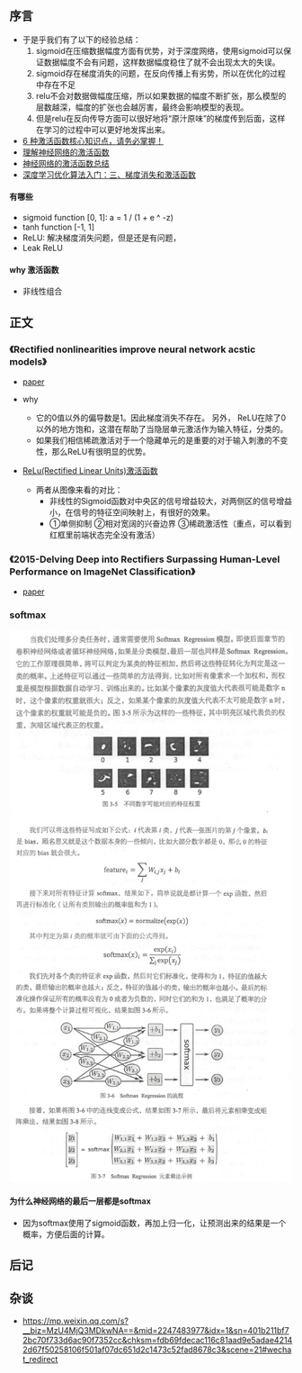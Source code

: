 ## 序言


* 于是乎我们有了以下的经验总结：
    1. sigmoid在压缩数据幅度方面有优势，对于深度网络，使用sigmoid可以保证数据幅度不会有问题，这样数据幅度稳住了就不会出现太大的失误。
    2. sigmoid存在梯度消失的问题，在反向传播上有劣势，所以在优化的过程中存在不足
    3. relu不会对数据做幅度压缩，所以如果数据的幅度不断扩张，那么模型的层数越深，幅度的扩张也会越厉害，最终会影响模型的表现。
    4. 但是relu在反向传导方面可以很好地将“原汁原味”的梯度传到后面，这样在学习的过程中可以更好地发挥出来。
* [6 种激活函数核心知识点，请务必掌握！](https://mp.weixin.qq.com/s/Cvf3ReuCKSugp9lrZqlaqg)    
* [理解神经网络的激活函数](https://mp.weixin.qq.com/s?__biz=MzU4MjQ3MDkwNA==&mid=2247483977&idx=1&sn=401b211bf72bc70f733d6ac90f7352cc&chksm=fdb69fdecac116c81aad9e5adae42142d67f50258106f501af07dc651d2c1473c52fad8678c3&mpshare=1&scene=1&srcid=08022FZV9DDP6kyrJmsTzqyF#rd)
* [神经网络的激活函数总结](https://mp.weixin.qq.com/s?__biz=MzU4MjQ3MDkwNA==&mid=2247485762&idx=1&sn=e1e9fc75b92999177d3c61c655b0e06e&chksm=fdb694d5cac11dc37dac1a7ce32150836d66f0012f35a7e04e3dceaf626b8453dc39ee80172b&mpshare=1&scene=1&srcid=0730sEUgWSqJIqmlWxhZW6Tk#rd)
* [深度学习优化算法入门：三、梯度消失和激活函数](https://mp.weixin.qq.com/s/CWCrHwNvURW7lF9s00AAjA)
    

#### 有哪些

* sigmoid function [0, 1]: a = 1 / (1 + e ^ -z)
* tanh function [-1, 1]
* ReLU: 解决梯度消失问题，但是还是有问题，
* Leak ReLU

#### why 激活函数

* 非线性组合


## 正文


### 《Rectified nonlinearities improve neural network acstic models》

* [paper](paper/2013-Rectified%20nonlinearities%20improve%20neural%20network%20acstic%20models.pdf)
* why
    * 它的0值以外的偏导数是1。因此梯度消失不存在。 另外， ReLU在除了0以外的地方饱和，这潜在帮助了当隐层单元激活作为输入特征，分类的。
    * 如果我们相信稀疏激活对于一个隐藏单元的是重要的对于输入刺激的不变性，那么ReLU有很明显的优势。
    
* [ReLu(Rectified Linear Units)激活函数](http://www.cnblogs.com/neopenx/p/4453161.html)
    * 两者从图像来看的对比：
        * 非线性的Sigmoid函数对中央区的信号增益较大，对两侧区的信号增益小，在信号的特征空间映射上，有很好的效果。
        * ①单侧抑制 ②相对宽阔的兴奋边界 ③稀疏激活性（重点，可以看到红框里前端状态完全没有激活）
 
### 《2015-Delving Deep into Rectifiers Surpassing Human-Level Performance on ImageNet Classification》

* [paper](paper/2015-Delving%20Deep%20into%20Rectifiers%20Surpassing%20Human-Level%20Performance%20on%20ImageNet%20Classification.pdf)

    
    
### softmax

![](study_softmax/不同数字可能对应特征权重.png)
![](study_softmax/softmax_计算公式.png)


#### 为什么神经网络的最后一层都是softmax

* 因为softmax使用了sigmoid函数，再加上归一化，让预测出来的结果是一个概率，方便后面的计算。


## 后记


    
## 杂谈


* https://mp.weixin.qq.com/s?__biz=MzU4MjQ3MDkwNA==&mid=2247483977&idx=1&sn=401b211bf72bc70f733d6ac90f7352cc&chksm=fdb69fdecac116c81aad9e5adae42142d67f50258106f501af07dc651d2c1473c52fad8678c3&scene=21#wechat_redirect
